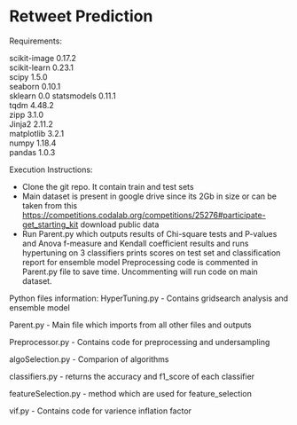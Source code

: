 # Retweet Prediction

Requirements: 

scikit-image	0.17.2	
scikit-learn	0.23.1	
scipy	1.5.0	
seaborn	0.10.1	
sklearn	0.0	
statsmodels	0.11.1	
tqdm	4.48.2	
zipp	3.1.0	
Jinja2	2.11.2	
matplotlib	3.2.1	
numpy	1.18.4	
pandas	1.0.3	


Execution Instructions:
- Clone the git repo. It contain train and test sets
- Main dataset is present in google drive since its 2Gb in size or can be taken from this https://competitions.codalab.org/competitions/25276#participate-get_starting_kit download public data
- Run Parent.py which outputs results of Chi-square tests and P-values and Anova f-measure and Kendall coefficient results and runs hypertuning on 3 classifiers prints scores on     test set and classification report for ensemble model
  Preprocessing code is commented in Parent.py file to save time. Uncommenting will run code on main dataset.


Python files information:
HyperTuning.py - Contains gridsearch analysis and ensemble model

Parent.py - Main file which imports from all other files and outputs

Preprocessor.py - Contains code for preprocessing and undersampling

algoSelection.py - Comparion of algorithms

classifiers.py - returns the accuracy and f1_score of each classifier

featureSelection.py - method which are used for feature_selection

vif.py - Contains code for varience inflation factor
